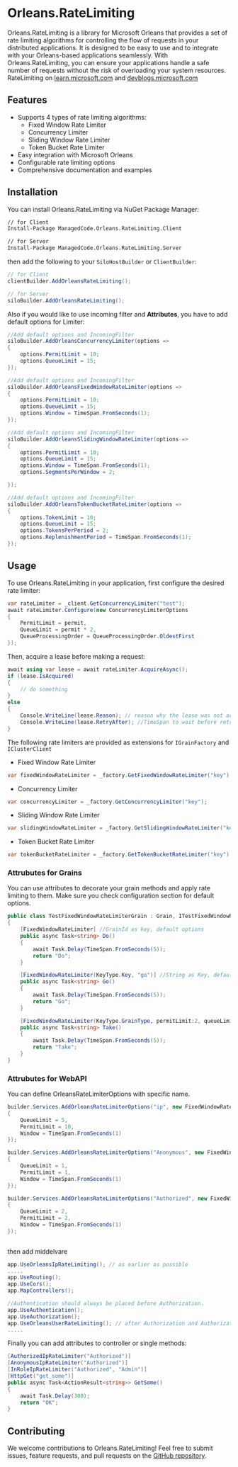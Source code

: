 # Orleans.RateLimiting

Orleans.RateLimiting is a library for Microsoft Orleans that provides a set of rate limiting algorithms for controlling
the flow of requests in your distributed applications.
It is designed to be easy to use and to integrate with your Orleans-based applications seamlessly.
With Orleans.RateLimiting, you can ensure your applications handle a safe number of requests without the risk of
overloading your system resources.
RateLimiting
on [learn.microsoft.com](https://learn.microsoft.com/en-us/aspnet/core/performance/rate-limit?view=aspnetcore-7.0)
and [devblogs.microsoft.com](https://devblogs.microsoft.com/dotnet/announcing-rate-limiting-for-dotnet/)

## Features

- Supports 4 types of rate limiting algorithms:
    - Fixed Window Rate Limiter
    - Concurrency Limiter
    - Sliding Window Rate Limiter
    - Token Bucket Rate Limiter
- Easy integration with Microsoft Orleans
- Configurable rate limiting options
- Comprehensive documentation and examples

## Installation

You can install Orleans.RateLimiting via NuGet Package Manager:

```sh
// for Client
Install-Package ManagedCode.Orleans.RateLimiting.Client
```

```sh
// for Server
Install-Package ManagedCode.Orleans.RateLimiting.Server
```

then add the following to your `SiloHostBuilder` or `ClientBuilder`:

```csharp
// for Client
clientBuilder.AddOrleansRateLimiting();

// for Server
siloBuilder.AddOrleansRateLimiting();
```

Also if you would like to use incoming filter and **Attributes**, you have to add default options for Limiter:

```csharp
//Add default options and IncomingFilter
siloBuilder.AddOrleansConcurrencyLimiter(options =>
{
    options.PermitLimit = 10;
    options.QueueLimit = 15;
});

//Add default options and IncomingFilter
siloBuilder.AddOrleansFixedWindowRateLimiter(options =>
{
    options.PermitLimit = 10;
    options.QueueLimit = 15;
    options.Window = TimeSpan.FromSeconds(1);
});

//Add default options and IncomingFilter
siloBuilder.AddOrleansSlidingWindowRateLimiter(options =>
{
    options.PermitLimit = 10;
    options.QueueLimit = 15;
    options.Window = TimeSpan.FromSeconds(1);
    options.SegmentsPerWindow = 2;

});

//Add default options and IncomingFilter
siloBuilder.AddOrleansTokenBucketRateLimiter(options =>
{
    options.TokenLimit = 10;
    options.QueueLimit = 15;
    options.TokensPerPeriod = 2;
    options.ReplenishmentPeriod = TimeSpan.FromSeconds(1);
});
```

## Usage

To use Orleans.RateLimiting in your application, first configure the desired rate limiter:

```csharp
var rateLimiter = _client.GetConcurrencyLimiter("test");
await rateLimiter.Configure(new ConcurrencyLimiterOptions
{
    PermitLimit = permit,
    QueueLimit = permit * 2,
    QueueProcessingOrder = QueueProcessingOrder.OldestFirst
});
```

Then, acquire a lease before making a request:

```csharp
await using var lease = await rateLimiter.AcquireAsync();
if (lease.IsAcquired)
{
    // do something
}
else
{
    Console.WriteLine(lease.Reason); // reason why the lease was not acquired
    Console.WriteLine(lease.RetryAfter); //TimeSpan to wait before retrying
}
```

The following rate limiters are provided as extensions for `IGrainFactory` and `IClusterClient`

- Fixed Window Rate Limiter

```csharp
var fixedWindowRateLimiter = _factory.GetFixedWindowRateLimiter("key");
```

- Concurrency Limiter

```csharp
var concurrencyLimiter = _factory.GetConcurrencyLimiter("key");
```

- Sliding Window Rate Limiter

```csharp
var slidingWindowRateLimiter = _factory.GetSlidingWindowRateLimiter("key");
```

- Token Bucket Rate Limiter

```csharp
var tokenBucketRateLimiter = _factory.GetTokenBucketRateLimiter("key");
```

### Attrubutes for Grains

You can use attributes to decorate your grain methods and apply rate limiting to them.
Make sure you check configuration section for default options.

```csharp
public class TestFixedWindowRateLimiterGrain : Grain, ITestFixedWindowRateLimiterGrain
{
    [FixedWindowRateLimiter] //GrainId as key, default options
    public async Task<string> Do()
    {
        await Task.Delay(TimeSpan.FromSeconds(5));
        return "Do";
    }

    [FixedWindowRateLimiter(KeyType.Key, "go")] //String as Key, default options
    public async Task<string> Go()
    {
        await Task.Delay(TimeSpan.FromSeconds(5));
        return "Go";
    }

    [FixedWindowRateLimiter(KeyType.GrainType, permitLimit:2, queueLimit:1)] //GrainType as Key, custom options, some of them are default (check Attribute)
    public async Task<string> Take()
    {
        await Task.Delay(TimeSpan.FromSeconds(5));
        return "Take";
    }
}
```

### Attrubutes for WebAPI

You can define OrleansRateLimiterOptions with specific name.
``` cs
builder.Services.AddOrleansRateLimiterOptions("ip", new FixedWindowRateLimiterOptions
{
    QueueLimit = 5,
    PermitLimit = 10,
    Window = TimeSpan.FromSeconds(1)
});

builder.Services.AddOrleansRateLimiterOptions("Anonymous", new FixedWindowRateLimiterOptions
{
    QueueLimit = 1,
    PermitLimit = 1,
    Window = TimeSpan.FromSeconds(1)
});

builder.Services.AddOrleansRateLimiterOptions("Authorized", new FixedWindowRateLimiterOptions
{
    QueueLimit = 2,
    PermitLimit = 2,
    Window = TimeSpan.FromSeconds(1)
});
        
```

then add middelvare
``` cs
app.UseOrleansIpRateLimiting(); // as earlier as possible
.....
app.UseRouting();
app.UseCors();
app.MapControllers();

//Authentication should always be placed before Authorization.
app.UseAuthentication();
app.UseAuthorization();
app.UseOrleansUserRateLimiting(); // after Authorization and Authorization
.....
```

Finally you can add attributes to controller or single methods:
``` cs
[AuthorizedIpRateLimiter("Authorized")]
[AnonymousIpRateLimiter("Authorized")]
[InRoleIpRateLimiter("Authorized", "Admin")]
[HttpGet("get_some")]
public async Task<ActionResult<string>> GetSome()
{
    await Task.Delay(300);
    return "OK";
}
```
## Contributing

We welcome contributions to Orleans.RateLimiting!
Feel free to submit issues, feature requests, and pull requests on
the [GitHub repository](https://github.com/yourusername/Orleans.RateLimiter).
